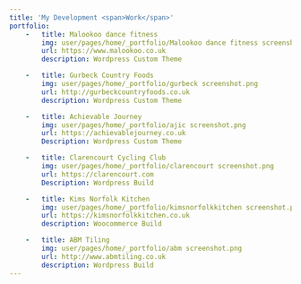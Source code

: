 ```yaml
---
title: 'My Development <span>Work</span>'
portfolio:
    -   title: Malookoo dance fitness
        img: user/pages/home/_portfolio/Malookoo dance fitness screenshot.png
        url: https://www.malookoo.co.uk
        description: Wordpress Custom Theme

    -   title: Gurbeck Country Foods
        img: user/pages/home/_portfolio/gurbeck screenshot.png
        url: http://gurbeckcountryfoods.co.uk
        description: Wordpress Custom Theme

    -   title: Achievable Journey
        img: user/pages/home/_portfolio/ajic screenshot.png
        url: https://achievablejourney.co.uk
        Description: Wordpress Custom Theme

    -   title: Clarencourt Cycling Club
        img: user/pages/home/_portfolio/clarencourt screenshot.png
        url: https://clarencourt.com
        Description: Wordpress Build

    -   title: Kims Norfolk Kitchen
        img: user/pages/home/_portfolio/kimsnorfolkkitchen screenshot.png
        url: https://kimsnorfolkkitchen.co.uk
        description: Woocommerce Build

    -   title: ABM Tiling
        img: user/pages/home/_portfolio/abm screenshot.png
        url: http://www.abmtiling.co.uk
        description: Wordpress Build
---
```

